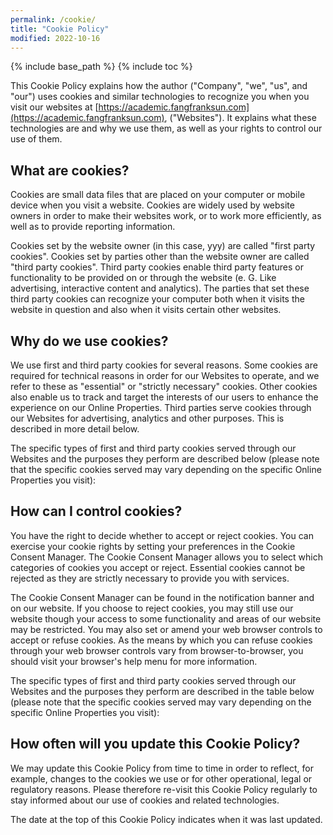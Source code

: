 ```yaml
---
permalink: /cookie/
title: "Cookie Policy"
modified: 2022-10-16
---
```


{% include base_path %}
{% include toc %}

This Cookie Policy explains how the author ("Company", "we", "us", and "our") uses cookies and similar technologies to recognize you when you visit our websites at [https://academic.fangfranksun.com](https://academic.fangfranksun.com),  ("Websites"). It explains what these technologies are and why we use them, as well as your rights to control our use of them.

## What are cookies?

Cookies are small data files that are placed on your computer or mobile device when you visit a website. Cookies are widely used by website owners in order to make their websites work, or to work more efficiently, as well as to provide reporting information.

Cookies set by the website owner  (in this case, yyy) are called "first party cookies". Cookies set by parties other than the website owner are called "third party cookies". Third party cookies enable third party features or functionality to be provided on or through the website  (e. G. Like advertising, interactive content and analytics). The parties that set these third party cookies can recognize your computer both when it visits the website in question and also when it visits certain other websites.

## Why do we use cookies?

We use first and third party cookies for several reasons. Some cookies are required for technical reasons in order for our Websites to operate, and we refer to these as "essential" or "strictly necessary" cookies. Other cookies also enable us to track and target the interests of our users to enhance the experience on our Online Properties. Third parties serve cookies through our Websites for advertising, analytics and other purposes. This is described in more detail below.

The specific types of first and third party cookies served through our Websites and the purposes they perform are described below  (please note that the specific cookies served may vary depending on the specific Online Properties you visit):

## How can I control cookies?

You have the right to decide whether to accept or reject cookies. You can exercise your cookie rights by setting your preferences in the Cookie Consent Manager. The Cookie Consent Manager allows you to select which categories of cookies you accept or reject. Essential cookies cannot be rejected as they are strictly necessary to provide you with services.

The Cookie Consent Manager can be found in the notification banner and on our website. If you choose to reject cookies, you may still use our website though your access to some functionality and areas of our website may be restricted. You may also set or amend your web browser controls to accept or refuse cookies. As the means by which you can refuse cookies through your web browser controls vary from browser-to-browser, you should visit your browser's help menu for more information.

The specific types of first and third party cookies served through our Websites and the purposes they perform are described in the table below  (please note that the specific cookies served may vary depending on the specific Online Properties you visit):

## How often will you update this Cookie Policy?

We may update this Cookie Policy from time to time in order to reflect, for example, changes to the cookies we use or for other operational, legal or regulatory reasons. Please therefore re-visit this Cookie Policy regularly to stay informed about our use of cookies and related technologies.

The date at the top of this Cookie Policy indicates when it was last updated.
